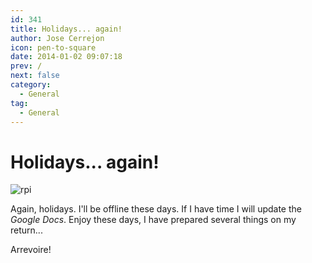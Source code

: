 ```yaml
---
id: 341
title: Holidays... again!
author: Jose Cerrejon
icon: pen-to-square
date: 2014-01-02 09:07:18
prev: /
next: false
category:
  - General
tag:
  - General
---
```


# Holidays... again!

![rpi](/images/01_RaspberryPi.jpg)

Again, holidays. I'll be offline these days. If I have time I will update the *Google Docs*. Enjoy these days, I have prepared several things on my return...

Arrevoire!